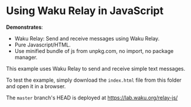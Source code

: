 # Using Waku Relay in JavaScript

**Demonstrates**:

- Waku Relay: Send and receive messages using Waku Relay.
- Pure Javascript/HTML.
- Use minified bundle of js from unpkg.com, no import, no package manager.

This example uses Waku Relay to send and receive simple text messages.

To test the example, simply download the `index.html` file from this folder and open it in a browser.

The `master` branch's HEAD is deployed at https://lab.waku.org/relay-js/
